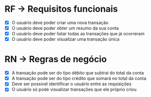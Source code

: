 # RF -> Requisitos funcionais

- [x] O usuário deve poder criar uma nova transação
- [x] O usuário deve poder obter um resumo da sua conta
- [x] O usuário deve poder listar todas as transações que já ocorreram
- [x] O usuário deve poder visualizar uma transação única

# RN -> Regras de negócio

- [x] A transação pode ser do tipo débito que subtrai do total da conta
- [x] A transação pode ser do tipo crédito que somará no total da conta
- [x] Deve ser possível identificar o usuário entre as requisições
- [x] O usuário só pode visualizar transações que ele próprio criou